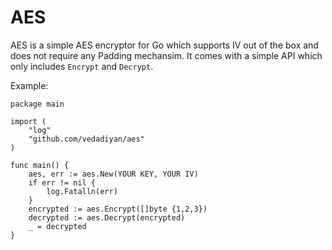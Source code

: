 # AES 
AES is a simple AES encryptor for Go which supports IV out of the box and does not require any Padding mechansim. It comes with a simple API which only includes `Encrypt` and `Decrypt`. 

Example:

    package main 

    import (
        "log"
        "github.com/vedadiyan/aes"
    )

    func main() {
        aes, err := aes.New(YOUR KEY, YOUR IV)
        if err != nil {
            log.Fatalln(err)
        }
        encrypted := aes.Encrypt([]byte {1,2,3})
        decrypted := aes.Decrypt(encrypted)
        _ = decrypted 
    }
